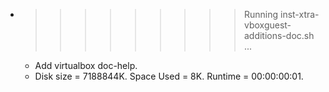 * >>>>>>>>> Running inst-xtra-vboxguest-additions-doc.sh ...
  * Add virtualbox doc-help.
  * Disk size = 7188844K. Space Used = 8K. Runtime = 00:00:00:01.
